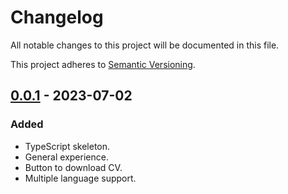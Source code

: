 # Changelog

All notable changes to this project will be documented in this file.

This project adheres to [Semantic Versioning](https://semver.org/spec/v2.0.0.html).

[0.0.1]: https://github.com/AivGitHub/koldakov/releases/tag/v0.0.1

## [0.0.1] - 2023-07-02

### Added

- TypeScript skeleton.
- General experience.
- Button to download CV.
- Multiple language support.
